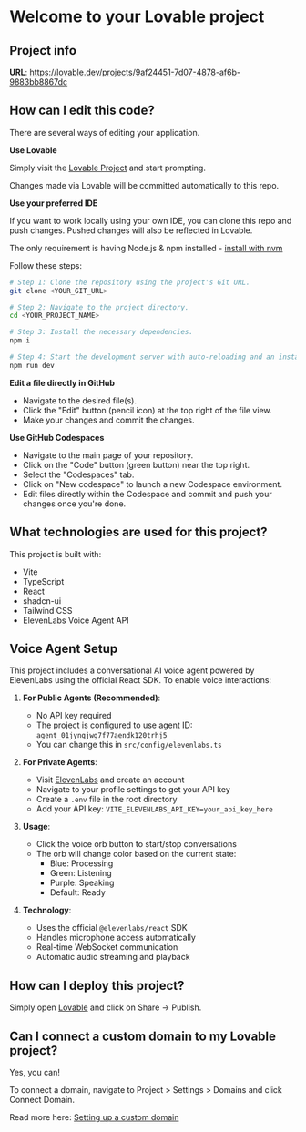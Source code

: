 # Welcome to your Lovable project

## Project info

**URL**: https://lovable.dev/projects/9af24451-7d07-4878-af6b-9883bb8867dc

## How can I edit this code?

There are several ways of editing your application.

**Use Lovable**

Simply visit the [Lovable Project](https://lovable.dev/projects/9af24451-7d07-4878-af6b-9883bb8867dc) and start prompting.

Changes made via Lovable will be committed automatically to this repo.

**Use your preferred IDE**

If you want to work locally using your own IDE, you can clone this repo and push changes. Pushed changes will also be reflected in Lovable.

The only requirement is having Node.js & npm installed - [install with nvm](https://github.com/nvm-sh/nvm#installing-and-updating)

Follow these steps:

```sh
# Step 1: Clone the repository using the project's Git URL.
git clone <YOUR_GIT_URL>

# Step 2: Navigate to the project directory.
cd <YOUR_PROJECT_NAME>

# Step 3: Install the necessary dependencies.
npm i

# Step 4: Start the development server with auto-reloading and an instant preview.
npm run dev
```

**Edit a file directly in GitHub**

- Navigate to the desired file(s).
- Click the "Edit" button (pencil icon) at the top right of the file view.
- Make your changes and commit the changes.

**Use GitHub Codespaces**

- Navigate to the main page of your repository.
- Click on the "Code" button (green button) near the top right.
- Select the "Codespaces" tab.
- Click on "New codespace" to launch a new Codespace environment.
- Edit files directly within the Codespace and commit and push your changes once you're done.

## What technologies are used for this project?

This project is built with:

- Vite
- TypeScript
- React
- shadcn-ui
- Tailwind CSS
- ElevenLabs Voice Agent API

## Voice Agent Setup

This project includes a conversational AI voice agent powered by ElevenLabs using the official React SDK. To enable voice interactions:

1. **For Public Agents (Recommended)**:
   - No API key required
   - The project is configured to use agent ID: `agent_01jynqjwg7f77aendk120trhj5`
   - You can change this in `src/config/elevenlabs.ts`

2. **For Private Agents**:
   - Visit [ElevenLabs](https://elevenlabs.io/) and create an account
   - Navigate to your profile settings to get your API key
   - Create a `.env` file in the root directory
   - Add your API key: `VITE_ELEVENLABS_API_KEY=your_api_key_here`

3. **Usage**:
   - Click the voice orb button to start/stop conversations
   - The orb will change color based on the current state:
     - Blue: Processing
     - Green: Listening
     - Purple: Speaking
     - Default: Ready

4. **Technology**:
   - Uses the official `@elevenlabs/react` SDK
   - Handles microphone access automatically
   - Real-time WebSocket communication
   - Automatic audio streaming and playback

## How can I deploy this project?

Simply open [Lovable](https://lovable.dev/projects/9af24451-7d07-4878-af6b-9883bb8867dc) and click on Share -> Publish.

## Can I connect a custom domain to my Lovable project?

Yes, you can!

To connect a domain, navigate to Project > Settings > Domains and click Connect Domain.

Read more here: [Setting up a custom domain](https://docs.lovable.dev/tips-tricks/custom-domain#step-by-step-guide)
